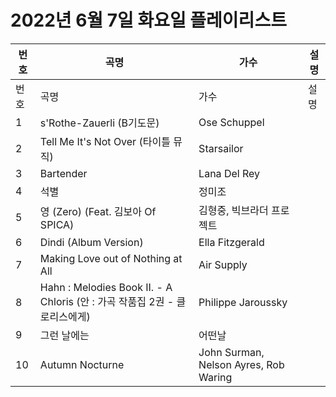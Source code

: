 # 2022년 6월 7일 화요일 플레이리스트

| 번호 | 곡명 | 가수 | 설명 |
|------|------|------|------|
| 번호 | 곡명 | 가수 | 설명 |
| 1 | s'Rothe-Zauerli (B기도문) | Ose Schuppel |  |
| 2 | Tell Me It's Not Over (타이틀 뮤직) | Starsailor |  |
| 3 | Bartender | Lana Del Rey |  |
| 4 | 석별 | 정미조 |  |
| 5 | 영 (Zero) (Feat. 김보아 Of SPICA) | 김형중, 빅브라더 프로젝트 |  |
| 6 | Dindi (Album Version) | Ella Fitzgerald |  |
| 7 | Making Love out of Nothing at All | Air Supply |  |
| 8 | Hahn : Melodies Book II. - A Chloris (안 : 가곡 작품집 2권 - 클로리스에게) | Philippe Jaroussky |  |
| 9 | 그런 날에는 | 어떤날 |  |
| 10 | Autumn Nocturne | John Surman, Nelson Ayres, Rob Waring |  |
